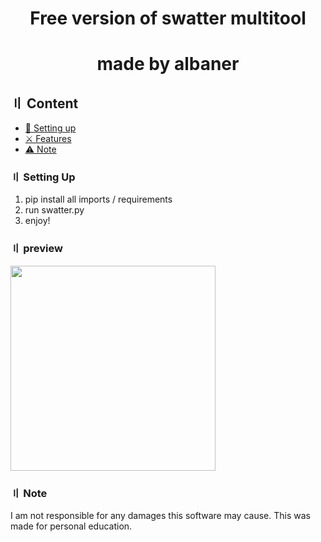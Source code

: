 <h1 align="center">
Free version of swatter multitool

<h1 align="center">
made by albaner 
<p align="center"> 
</p>
  
## 〢 Content

- [📁 Setting up](#setup)
- [⚔️ Features](#features)
- [⚠️ Note](#note)

### 〢 Setting Up

1. pip install all imports / requirements
2. run swatter.py
3. enjoy!

### 〢 preview

<p align="left"> 
  <kbd>
<img src="https://cdn.discordapp.com/attachments/1069277452569948200/1069305086968352909/image.png" width="328"></img>
  </kbd>
</p>

### 〢 Note

I am not responsible for any damages this software may cause. This was made for personal education.



